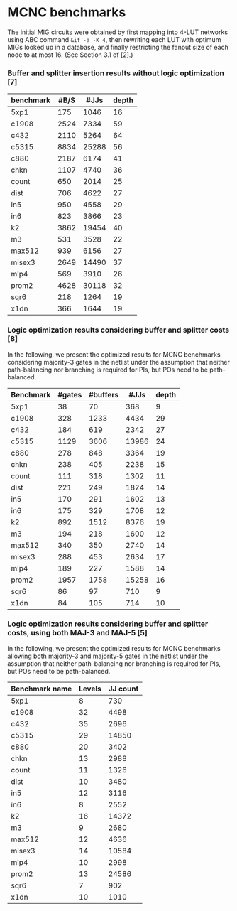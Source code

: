 # MCNC benchmarks

The initial MIG circuits were obtained by first mapping into 4-LUT networks using ABC command `&if -a -K 4`, then rewriting each LUT with optimum MIGs looked up in a database, and finally restricting the fanout size of each node to at most 16. (See Section 3.1 of [2].)

### Buffer and splitter insertion results without logic optimization [7]

| benchmark |  #B/S |  #JJs | depth |
| --------- | ----- | ----- | ----- |
|      5xp1 |   175 |  1046 |    16 |
|     c1908 |  2524 |  7334 |    59 |
|      c432 |  2110 |  5264 |    64 |
|     c5315 |  8834 | 25288 |    56 |
|      c880 |  2187 |  6174 |    41 |
|      chkn |  1107 |  4740 |    36 |
|     count |   650 |  2014 |    25 |
|      dist |   706 |  4622 |    27 |
|       in5 |   950 |  4558 |    29 |
|       in6 |   823 |  3866 |    23 |
|        k2 |  3862 | 19454 |    40 |
|        m3 |   531 |  3528 |    22 |
|    max512 |   939 |  6156 |    27 |
|    misex3 |  2649 | 14490 |    37 |
|      mlp4 |   569 |  3910 |    26 |
|     prom2 |  4628 | 30118 |    32 |
|      sqr6 |   218 |  1264 |    19 |
|      x1dn |   366 |  1644 |    19 |

### Logic optimization results considering buffer and splitter costs [8]

In the following, we present the optimized results for MCNC benchmarks considering majority-3 gates in the netlist under the assumption that neither path-balancing nor branching is required for PIs, but POs need to be path-balanced.

|Benchmark |#gates | #buffers | #JJs   | depth | 
| ------- | ----- | -------- | ----- | ------|
5xp1  |  38   |    70   | 368   | 9     | 
c1908 |  328  |    1233 | 4434  | 29    | 
c432  |  184  |    619  | 2342  | 27    | 
c5315 |  1129 |    3606 | 13986 | 24    | 
c880  |  278  |    848  | 3364  | 19    | 
chkn  |  238  |    405  | 2238  | 15    | 
count |  111  |    318  | 1302  | 11    | 
dist  |  221  |    249  | 1824  | 14    | 
in5   |  170  |    291  | 1602  | 13    | 
in6   |  175  |    329  | 1708  | 12    | 
k2    |  892  |    1512 | 8376  | 19    | 
m3    |  194  |    218  | 1600  | 12    | 
max512|  340  |    350  | 2740  | 14    | 
misex3|  288  |    453  | 2634  | 17    | 
mlp4  |  189  |    227  | 1588  | 14    | 
prom2 |  1957 |    1758 | 15258 | 16    | 
sqr6  |  86   |    97   | 710   | 9     | 
x1dn  |  84   |    105  | 714   | 10    | 

### Logic optimization results considering buffer and splitter costs, using both MAJ-3 and MAJ-5 [5]
In the following, we present the optimized results for MCNC benchmarks allowing both majority-3 and majority-5 gates in the netlist under the assumption that neither path-balancing nor branching is required for PIs, but POs need to be path-balanced.

| Benchmark name | Levels | JJ count |
| ------------- | ------------- | ------------- |
5xp1 | 8 | 730 |
c1908 | 32 | 4498 | 
c432 | 35 | 2696 |
c5315 | 29 | 14850 |
c880 | 20 | 3402 |
chkn | 13 | 2988 |
count | 11 | 1326 |
dist | 10 | 3480 |
in5 | 12 | 3116 |
in6 | 8 | 2552 |
k2 | 16 | 14372 |
m3 | 9 | 2680 |
max512 | 12 | 4636 |
misex3 | 14 | 10584 |
mlp4 | 10 | 2998 |
prom2 | 13 | 24586 |
sqr6 | 7 | 902 |
x1dn | 10 | 1010 |
